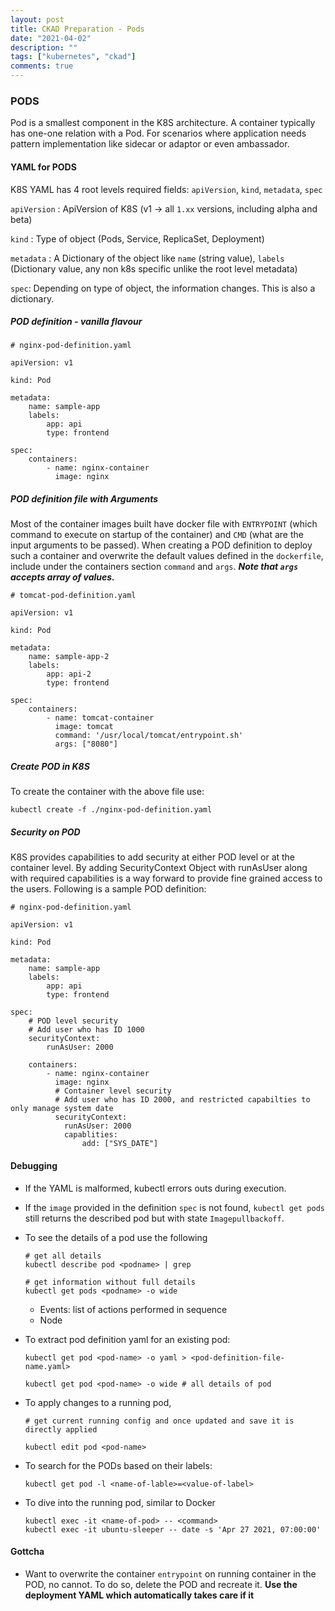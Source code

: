 ```yaml
---
layout: post
title: CKAD Preparation - Pods
date: "2021-04-02"
description: ""
tags: ["kubernetes", "ckad"]
comments: true
---
```

<!-- Post Content -->

### PODS

Pod is a smallest component in the K8S architecture. A container typically has one-one relation with a Pod. For scenarios where application needs pattern implementation like sidecar or adaptor or even ambassador. 

#### YAML for PODS

K8S YAML has 4 root levels required fields: `apiVersion`, `kind`, `metadata`, `spec`

`apiVersion` : ApiVersion of K8S (v1 &rarr; all `1.xx` versions, including alpha and beta)

`kind` : Type of object (Pods, Service, ReplicaSet, Deployment)

`metadata` : A Dictionary of the object like `name` (string value), `labels` (Dictionary value, any non k8s specific unlike the root level metadata)

`spec`: Depending on type of object, the information changes. This is also a dictionary.

##### POD definition - vanilla flavour

```
# nginx-pod-definition.yaml

apiVersion: v1

kind: Pod

metadata:
    name: sample-app
    labels:
        app: api
        type: frontend

spec:
    containers:
        - name: nginx-container
          image: nginx

```

##### POD definition file with Arguments

Most of the container images built have docker file with `ENTRYPOINT` (which command to execute on startup of the container) and `CMD` (what are the input arguments to be passed). When creating a POD definition to deploy such a container and overwrite the default values defined in the `dockerfile`, include under the containers section `command` and `args`. ***Note that `args` accepts array of values.***

```
# tomcat-pod-definition.yaml

apiVersion: v1

kind: Pod

metadata:
    name: sample-app-2
    labels:
        app: api-2
        type: frontend

spec:
    containers:
        - name: tomcat-container
          image: tomcat
          command: '/usr/local/tomcat/entrypoint.sh'
          args: ["8080"]
```

##### Create POD in K8S

To create the container with the above file use:

```
kubectl create -f ./nginx-pod-definition.yaml
```

##### Security on POD

K8S provides capabilities to add security at either POD level or at the container level. By adding SecurityContext Object with runAsUser along with required capabilities is a way forward to provide fine grained access to the users. Following is a sample POD definition:

```
# nginx-pod-definition.yaml

apiVersion: v1

kind: Pod

metadata:
    name: sample-app
    labels:
        app: api
        type: frontend

spec:
    # POD level security
    # Add user who has ID 1000
    securityContext:
        runAsUser: 2000

    containers:
        - name: nginx-container
          image: nginx
          # Container level security
          # Add user who has ID 2000, and restricted capabilties to only manage system date
          securityContext:
            runAsUser: 2000
            capablities:
                add: ["SYS_DATE"]

```



#### Debugging

- If the YAML is malformed, kubectl errors outs during execution. 

- If the `image` provided in the definition `spec` is not found, `kubectl get pods` still returns the described pod but with state `Imagepullbackoff`. 

- To see the details of a pod use the following

    ```
    # get all details
    kubectl describe pod <podname> | grep

    # get information without full details
    kubectl get pods <podname> -o wide
    ```

    - Events: list of actions performed in sequence
    - Node

- To extract pod definition yaml for an existing pod:
    
    ```
    kubectl get pod <pod-name> -o yaml > <pod-definition-file-name.yaml>

    kubectl get pod <pod-name> -o wide # all details of pod
    ```

- To apply changes to a running pod, 

    ```
    # get current running config and once updated and save it is directly applied

    kubectl edit pod <pod-name>
    ```

- To search for the PODs based on their labels:

    ```
    kubectl get pod -l <name-of-lable>=<value-of-label>
    ```

- To dive into the running pod, similar to Docker

    ```
    kubectl exec -it <name-of-pod> -- <command>
    kubectl exec -it ubuntu-sleeper -- date -s 'Apr 27 2021, 07:00:00'
    ```

#### Gottcha

- Want to overwrite the container `entrypoint` on running container in the POD, no cannot. To do so, delete the POD and recreate it. **Use the deployment YAML which automatically takes care if it**
